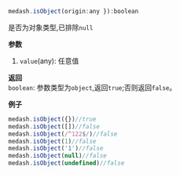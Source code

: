 ```js
medash.isObject(origin:any }):boolean
```
是否为对象类型,已排除`null`

**参数**  
1. `value`(any): 任意值
  
**返回**        
`boolean`: 参数类型为`object`,返回`true`;否则返回`false`。  

**例子**  

```js
medash.isObject({})//true
medash.isObject([])//false
medash.isObject(/^122$/)//false
medash.isObject(1)//false
medash.isObject('1')//false
medash.isObject(null)//false
medash.isObject(undefined)//false
```
